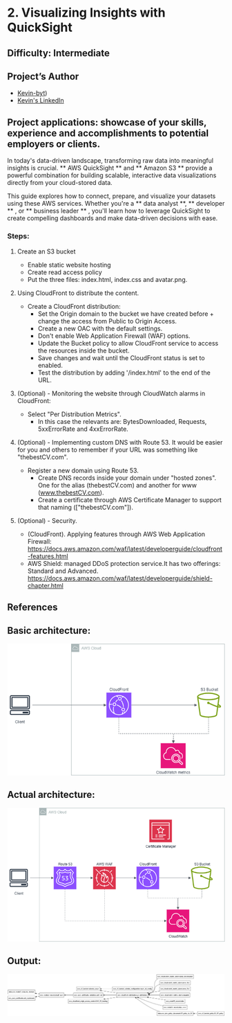 # 2. Visualizing Insights with QuickSight
 
## Difficulty: Intermediate

## Project’s Author 
* [Kevin-byt](https://github.com/Kevin-byt))
* [Kevin's LinkedIn](https://www.linkedin.com/in/kevin-kiruri/)

 
## Project applications: showcase of your skills, experience and accomplishments to potential employers or clients. 
 
In today's data-driven landscape, transforming raw data into meaningful insights is crucial. ** AWS QuickSight ** and ** Amazon S3 ** provide a powerful combination for building scalable, interactive data visualizations directly from your cloud-stored data.

This guide explores how to connect, prepare, and visualize your datasets using these AWS services. Whether you're a ** data analyst **, ** developer ** , or ** business leader ** , you'll learn how to leverage QuickSight to create compelling dashboards and make data-driven decisions with ease.

### Steps: 

1. Create an S3 bucket
    * Enable static website hosting
    * Create read access policy
    * Put the three files: index.html, index.css and avatar.png.


2. Using CloudFront to distribute the content.
    *   Create a CloudFront distribution:
        *   Set the Origin domain to the bucket we have created before + change the access from Public to Origin Access.
        *   Create a new OAC with the default settings.
        *   Don't enable Web Application Firewall (WAF) options.
        *   Update the Bucket policy to allow CloudFront service to access the resources inside the bucket.
        *   Save changes and wait until the CloudFront status is set to enabled.
        *   Test the distribution by adding '/index.html' to the end of the URL.


3. (Optional) - Monitoring the website through CloudWatch alarms in CloudFront:
    *   Select "Per Distribution Metrics".
        *   In this case the relevants are: BytesDownloaded, Requests, 5xxErrorRate and 4xxErrorRate.
                            

4. (Optional) - Implementing custom DNS with Route 53. It would be easier for you and others to remember if your URL was something like "thebestCV.com".
    *   Register a new domain using Route 53.
        *   Create DNS records inside your domain under "hosted zones". One for the alias (thebestCV.com) and another for www (www.thebestCV.com).
        *   Create a certificate through AWS Certificate Manager to support that naming (["thebestCV.com"]).
          
6. (Optional) - Security.
    *   (CloudFront). Applying features through AWS Web Application Firewall: https://docs.aws.amazon.com/waf/latest/developerguide/cloudfront-features.html
    *   AWS Shield: managed DDoS protection service.It has two offerings: Standard and Advanced. https://docs.aws.amazon.com/waf/latest/developerguide/shield-chapter.html 


## References 

 

## Basic architecture:

![Imagen](https://github.com/valerokucloud/aws_portfolio/blob/main/Intermediate/1.%20MyCV/principal_arch.png)


## Actual architecture:

![Imagen](https://github.com/valerokucloud/aws_portfolio/blob/main/Intermediate/1.%20MyCV/Final_arch.png)


## Output:

![Imagen](https://github.com/valerokucloud/aws_portfolio/blob/main/Intermediate/1.%20MyCV/Output.png)
